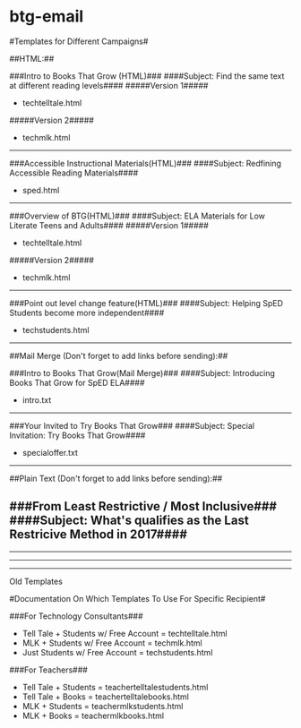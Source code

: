 # btg-email

#Templates for Different Campaigns#

##HTML:##

###Intro to Books That Grow (HTML)###
####Subject: Find the same text at different reading levels####
#####Version 1#####
- techtelltale.html

#####Version 2#####
- techmlk.html

---

###Accessible Instructional Materials(HTML)###
####Subject: Redfining Accessible Reading Materials####
- sped.html

---

###Overview of BTG(HTML)###
####Subject: ELA Materials for Low Literate Teens and Adults####
#####Version 1#####
- techtelltale.html

#####Version 2#####
- techmlk.html

---

###Point out level change feature(HTML)###
####Subject: Helping SpED Students become more independent####

- techstudents.html

---

##Mail Merge (Don't forget to add links before sending):##

###Intro to Books That Grow(Mail Merge)###
####Subject: Introducing Books That Grow for SpED ELA####
- intro.txt

---

###Your Invited to Try Books That Grow###
####Subject: Special Invitation: Try Books That Grow####
- specialoffer.txt

---

##Plain Text (Don't forget to add links before sending):##

###From Least Restrictive / Most Inclusive###
####Subject: What's qualifies as the Last Restricive Method in 2017####
- 




---
---
---
Old Templates

#Documentation On Which Templates To Use For Specific Recipient#

###For Technology Consultants###
- Tell Tale + Students w/ Free Account = techtelltale.html
- MLK + Students w/ Free Account = techmlk.html
- Just Students w/ Free Account = techstudents.html

###For Teachers###
- Tell Tale + Students = teachertelltalestudents.html
- Tell Tale + Books = teachertelltalebooks.html
- MLK + Students = teachermlkstudents.html
- MLK + Books = teachermlkbooks.html





